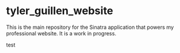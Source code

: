 # tyler\_guillen\_website

This is the main repository for the Sinatra application that powers my professional website. It is a work in progress.
 
 test
